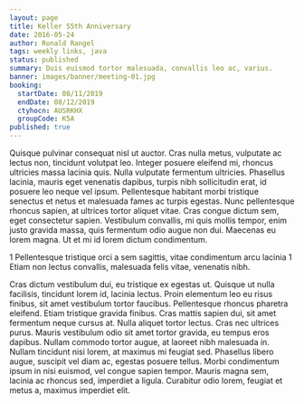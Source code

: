 ```yaml
---
layout: page
title: Keller 55th Anniversary
date: 2016-05-24
author: Ronald Rangel
tags: weekly links, java
status: published
summary: Duis euismod tortor malesuada, convallis leo ac, varius.
banner: images/banner/meeting-01.jpg
booking:
  startDate: 08/11/2019
  endDate: 08/12/2019
  ctyhocn: AUSRKHX
  groupCode: K5A
published: true
---
```

Quisque pulvinar consequat nisl ut auctor. Cras nulla metus, vulputate ac lectus non, tincidunt volutpat leo. Integer posuere eleifend mi, rhoncus ultricies massa lacinia quis. Nulla vulputate fermentum ultricies. Phasellus lacinia, mauris eget venenatis dapibus, turpis nibh sollicitudin erat, id posuere leo neque vel ipsum. Pellentesque habitant morbi tristique senectus et netus et malesuada fames ac turpis egestas. Nunc pellentesque rhoncus sapien, at ultrices tortor aliquet vitae. Cras congue dictum sem, eget consectetur sapien. Vestibulum convallis, mi quis mollis tempor, enim justo gravida massa, quis fermentum odio augue non dui. Maecenas eu lorem magna. Ut et mi id lorem dictum condimentum.

1 Pellentesque tristique orci a sem sagittis, vitae condimentum arcu lacinia
1 Etiam non lectus convallis, malesuada felis vitae, venenatis nibh.

Cras dictum vestibulum dui, eu tristique ex egestas ut. Quisque ut nulla facilisis, tincidunt lorem id, lacinia lectus. Proin elementum leo eu risus finibus, sit amet vestibulum tortor faucibus. Pellentesque rhoncus pharetra eleifend. Etiam tristique gravida finibus. Cras mattis sapien dui, sit amet fermentum neque cursus at. Nulla aliquet tortor lectus. Cras nec ultrices purus. Mauris vestibulum odio sit amet tortor gravida, eu tempus eros dapibus. Nullam commodo tortor augue, at laoreet nibh malesuada in. Nullam tincidunt nisi lorem, at maximus mi feugiat sed. Phasellus libero augue, suscipit vel diam ac, egestas posuere tellus. Morbi condimentum ipsum in nisi euismod, vel congue sapien tempor. Mauris magna sem, lacinia ac rhoncus sed, imperdiet a ligula. Curabitur odio lorem, feugiat et metus a, maximus imperdiet elit.
